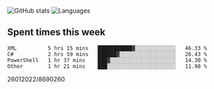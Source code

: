 ![GitHub stats](https://github-readme-stats.vercel.app/api?username=emipa606&theme=github_dark&show_icons=true) 
![Languages](https://github-readme-stats.vercel.app/api/top-langs/?username=emipa606&theme=github_dark&layout=compact)

## Spent times this week
<!--START_SECTION:waka-->

```text
XML          5 hrs 15 mins   ███████████▓░░░░░░░░░░░░░   46.33 %
C#           2 hrs 59 mins   ██████▓░░░░░░░░░░░░░░░░░░   26.43 %
PowerShell   1 hr 37 mins    ███▓░░░░░░░░░░░░░░░░░░░░░   14.30 %
Other        1 hr 21 mins    ███░░░░░░░░░░░░░░░░░░░░░░   11.98 %
```

<!--END_SECTION:waka-->


26012022/8690260
